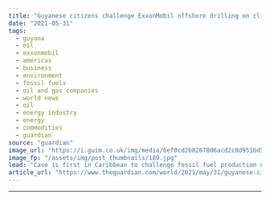 ```yaml
---
title: "Guyanese citizens challenge ExxonMobil offshore drilling on climate grounds"
date: "2021-05-31"
tags: 
  - guyana
  - oil
  - exxonmobil
  - americas
  - business
  - environment
  - fossil fuels
  - oil and gas companies
  - world news
  - oil
  - energy industry
  - energy
  - commodities
  - guardian
source: "guardian"
image_url: "https://i.guim.co.uk/img/media/6ef0cd2b8267806acd2c8d9516d5edb1ca676aac/0_193_3500_2100/master/3500.jpg?width=460&quality=85&auto=format&fit=max&s=c2c68efecc74d0d9deb050b05cb97adc"
image_fp: "/assets/img/post_thumbnails/189.jpg"
lead: "Case is first in Caribbean to challenge fossil fuel production on climate and human rights groundsGuyana’s government is being taken to court by two citizens seeking an end to offshore drilling by ExxonMobil and other large oil firms that will exacer..."
article_url: "https://www.theguardian.com/world/2021/may/31/guyanese-citizens-challenge-exxon-mobil-offshore-drilling-on-climate-grounds"
---
```


---
